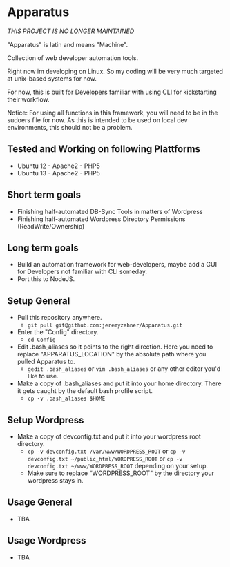 Apparatus
======

*THIS PROJECT IS NO LONGER MAINTAINED*

"Apparatus" is latin and means "Machine".

Collection of web developer automation tools.

Right now im developing on Linux. So my coding will be very much targeted at unix-based systems for now.

For now, this is built for Developers familiar with using CLI for kickstarting their workflow.

Notice: For using all functions in this framework, you will need to be in the sudoers file for now. As this is intended to be used on local dev environments, this should not be a problem.

Tested and Working on following Plattforms
---
- Ubuntu 12 - Apache2 - PHP5
- Ubuntu 13 - Apache2 - PHP5

Short term goals
---
- Finishing half-automated DB-Sync Tools in matters of Wordpress
- Finishing half-automated Wordpress Directory Permissions (ReadWrite/Ownership)

Long term goals
---
- Build an automation framework for web-developers, maybe add a GUI for Developers not familiar with CLI someday.
- Port this to NodeJS.

Setup General
---
- Pull this repository anywhere.
  - ```git pull git@github.com:jeremyzahner/Apparatus.git```
- Enter the "Config" directory.
  - ```cd Config```
- Edit .bash_aliases so it points to the right direction. Here you need to replace "APPARATUS_LOCATION" by the absolute path where you pulled Apparatus to.
  - ```gedit .bash_aliases``` or ```vim .bash_aliases``` or any other editor you'd like to use.
- Make a copy of .bash_aliases and put it into your home directory. There it gets caught by the default bash profile script.
  - ```cp -v .bash_aliases $HOME```

Setup Wordpress
---
- Make a copy of devconfig.txt and put it into your wordpress root directory.
  - ```cp -v devconfig.txt /var/www/WORDPRESS_ROOT``` or ```cp -v devconfig.txt ~/public_html/WORDPRESS_ROOT``` or ```cp -v devconfig.txt ~/www/WORDPRESS_ROOT``` depending on your setup.
  - Make sure to replace "WORDPRESS_ROOT" by the directory your wordpress stays in.

Usage General
---
- TBA

Usage Wordpress
---
- TBA
